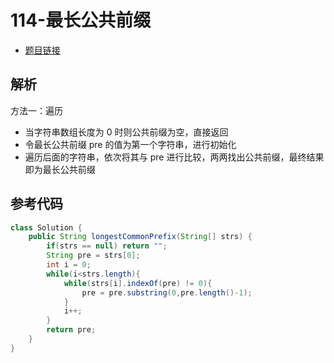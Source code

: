 # 114-最长公共前缀

- [题目链接](https://leetcode-cn.com/problems/longest-common-prefix/)

## 解析

方法一：遍历
- 当字符串数组长度为 0 时则公共前缀为空，直接返回
- 令最长公共前缀 pre 的值为第一个字符串，进行初始化
- 遍历后面的字符串，依次将其与 pre 进行比较，两两找出公共前缀，最终结果即为最长公共前缀

## 参考代码
```Java
class Solution {
    public String longestCommonPrefix(String[] strs) {
        if(strs == null) return "";
        String pre = strs[0];
        int i = 0;
        while(i<strs.length){
            while(strs[i].indexOf(pre) != 0){
                pre = pre.substring(0,pre.length()-1);
            }
            i++;
        }
        return pre;
    }
}
```
